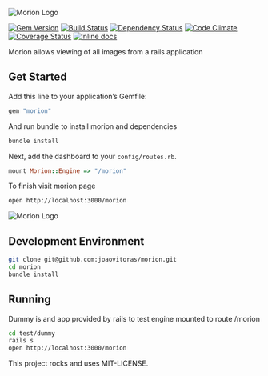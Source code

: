 
![Morion Logo](https://raw.github.com/joaovitoras/morion/master/app/assets/images/morion/morion_brand_with_bg.png)

[![Gem Version](https://badge.fury.io/rb/morion.svg)](https://badge.fury.io/rb/morion)
[![Build Status](https://travis-ci.org/joaovitoras/morion.svg?branch=master)](https://travis-ci.org/joaovitoras/morion)
[![Dependency Status](https://img.shields.io/gemnasium/joaovitoras/morion.svg)](https://gemnasium.com/github.com/joaovitoras/morion)
[![Code Climate](https://img.shields.io/codeclimate/github/joaovitoras/morion.svg)](https://codeclimate.com/github/joaovitoras/morion)
[![Coverage Status](https://img.shields.io/coveralls/joaovitoras/morion.svg)](https://coveralls.io/github/joaovitoras/morion)
[![Inline docs](http://inch-ci.org/github/joaovitoras/morion.svg)]([https://inch-ci.org/github/joaovitoras/morion)

Morion allows viewing of all images from a rails application

## Get Started

Add this line to your application’s Gemfile:

```ruby
gem "morion"
```

And run bundle to install morion and dependencies

```sh
bundle install
```

Next, add the dashboard to your `config/routes.rb`.

```ruby
mount Morion::Engine => "/morion"
```

To finish visit morion page

```sh
open http://localhost:3000/morion
```

![Morion Logo](https://raw.github.com/joaovitoras/morion/master/app/assets/images/morion/preview.png)

## Development Environment

```sh
git clone git@github.com:joaovitoras/morion.git
cd morion
bundle install
```

## Running
Dummy is and app provided by rails to test engine mounted to route /morion
```sh
cd test/dummy
rails s
open http://localhost:3000/morion
```

This project rocks and uses MIT-LICENSE.
